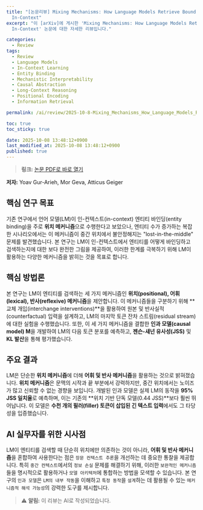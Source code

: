```yaml
---
title: "[논문리뷰] Mixing Mechanisms: How Language Models Retrieve Bound Entities
  In-Context"
excerpt: "이 [arXiv]에 게시한 'Mixing Mechanisms: How Language Models Retrieve Bound Entities
  In-Context' 논문에 대한 자세한 리뷰입니다."

categories:
  - Review
tags:
  - Review
  - Language Models
  - In-Context Learning
  - Entity Binding
  - Mechanistic Interpretability
  - Causal Abstraction
  - Long-Context Reasoning
  - Positional Encoding
  - Information Retrieval

permalink: /ai/review/2025-10-8-Mixing_Mechanisms_How_Language_Models_Retrieve_Bound_Entities_In-Context/

toc: true
toc_sticky: true

date: 2025-10-08 13:48:12+0900
last_modified_at: 2025-10-08 13:48:12+0900
published: true
---
```

> **링크:** [논문 PDF로 바로 열기](https://arxiv.org/abs/2510.06182)

**저자:** Yoav Gur-Arieh, Mor Geva, Atticus Geiger



## 핵심 연구 목표
기존 연구에서 언어 모델(LM)이 인-컨텍스트(in-context) 엔티티 바인딩(entity binding)을 주로 **위치 메커니즘**으로 수행한다고 보았으나, 엔티티 수가 증가하는 복잡한 시나리오에서는 이 메커니즘이 중간 위치에서 불안정해지는 "lost-in-the-middle" 문제를 발견했습니다. 본 연구는 LM이 인-컨텍스트에서 엔티티를 어떻게 바인딩하고 검색하는지에 대한 보다 완전한 그림을 제공하여, 이러한 한계를 극복하기 위해 LM이 활용하는 다양한 메커니즘을 밝히는 것을 목표로 합니다.

## 핵심 방법론
본 연구는 LM이 엔티티를 검색하는 세 가지 메커니즘인 **위치(positional), 어휘(lexical), 반사(reflexive) 메커니즘**을 제안합니다. 이 메커니즘들을 구분하기 위해 **교체 개입(interchange interventions)**을 활용하여 원본 및 반사실적(counterfactual) 입력을 설계하고, LM의 마지막 토큰 잔차 스트림(residual stream)에 대한 실험을 수행했습니다. 또한, 이 세 가지 메커니즘을 결합한 **인과 모델(causal model) M**을 개발하여 LM의 다음 토큰 분포를 예측하고, **젠슨-섀넌 유사성(JSS)** 및 **KL 발산**을 통해 평가했습니다.

## 주요 결과
LM은 단순한 **위치 메커니즘**에 더해 **어휘 및 반사 메커니즘**을 활용하는 것으로 밝혀졌습니다. **위치 메커니즘**은 문맥의 시작과 끝 부분에서 강력하지만, 중간 위치에서는 노이즈가 많고 신뢰할 수 없는 경향을 보입니다. 개발된 인과 모델은 실제 LM의 동작을 **95% JSS 일치율**로 예측하며, 이는 기존의 **위치 기반 단독 모델(0.44 JSS)**보다 훨씬 뛰어납니다. 이 모델은 **수천 개의 필러(filler) 토큰이 삽입된 긴 텍스트 입력**에서도 그 타당성을 입증했습니다.

## AI 실무자를 위한 시사점
LM이 엔티티를 검색할 때 단순히 위치에만 의존하는 것이 아니라, **어휘 및 반사 메커니즘**을 혼합하여 사용한다는 점은 `장문 컨텍스트 추론`을 개선하는 데 중요한 통찰을 제공합니다. 특히 `중간 컨텍스트`에서의 `정보 손실` 문제를 해결하기 위해, 이러한 `보완적인 메커니즘`들을 명시적으로 활용하거나 `모델 아키텍처`에 통합하는 방법을 모색할 수 있습니다. 본 연구의 `인과 모델`은 `LM의 내부 작동`을 이해하고 `특정 동작`을 `설계`하는 데 활용될 수 있는 `메커니즘적 해석 가능성`의 강력한 도구를 제시합니다.

> ⚠️ **알림:** 이 리뷰는 AI로 작성되었습니다.